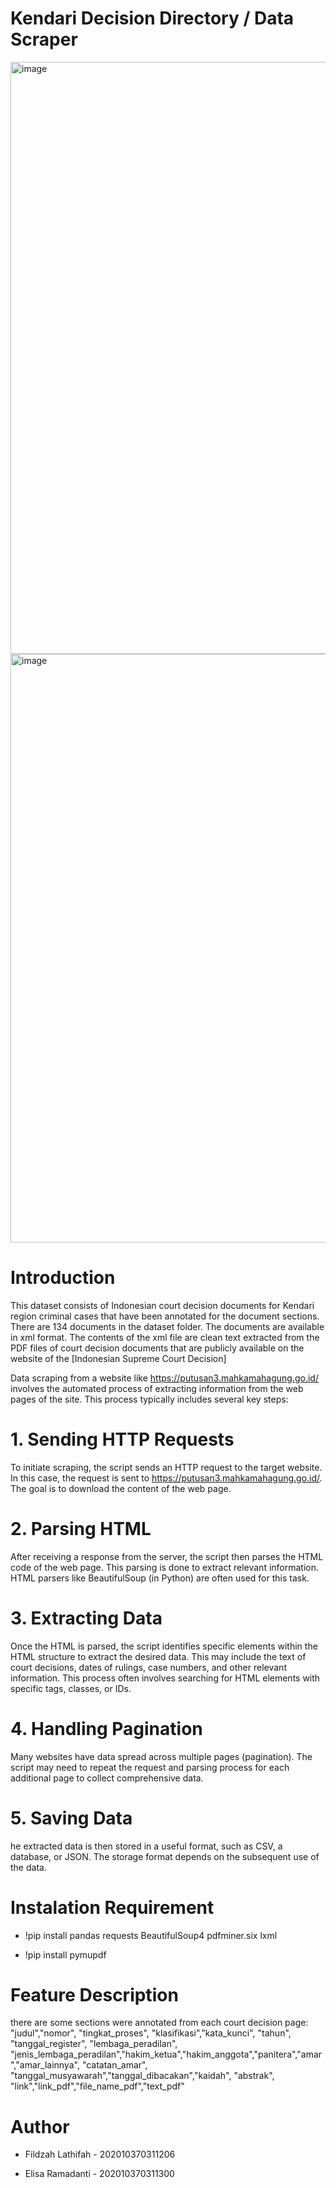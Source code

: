# Kendari Decision Directory / Data Scraper
<img width="947" alt="image" src="https://github.com/elisa11ramadanti/Dataset-Narkotika_206_300/assets/78844334/0499afb5-c050-4eb9-906d-db2f6794c5ab">
<img width="942" alt="image" src="https://github.com/elisa11ramadanti/Dataset-Narkotika_206_300/assets/78844334/e38d7cdb-3280-49ff-b25b-de430ecf2cb0">

# Introduction
This dataset consists of Indonesian court decision documents for Kendari region criminal cases that have been annotated for the document sections. There are 134 documents in the dataset folder. The documents are available in xml format. The contents of the xml file are clean text extracted from the PDF files of court decision documents that are publicly available on the website of the [Indonesian Supreme Court Decision]

Data scraping from a website like https://putusan3.mahkamahagung.go.id/ involves the automated process of extracting information from the web pages of the site. This process typically includes several key steps:
# 1. Sending HTTP Requests
To initiate scraping, the script sends an HTTP request to the target website. In this case, the request is sent to https://putusan3.mahkamahagung.go.id/. The goal is to download the content of the web page.
# 2. Parsing HTML
After receiving a response from the server, the script then parses the HTML code of the web page. This parsing is done to extract relevant information. HTML parsers like BeautifulSoup (in Python) are often used for this task.
# 3. Extracting Data
Once the HTML is parsed, the script identifies specific elements within the HTML structure to extract the desired data. This may include the text of court decisions, dates of rulings, case numbers, and other relevant information. This process often involves searching for HTML elements with specific tags, classes, or IDs.
# 4. Handling Pagination
Many websites have data spread across multiple pages (pagination). The script may need to repeat the request and parsing process for each additional page to collect comprehensive data.
# 5. Saving Data
he extracted data is then stored in a useful format, such as CSV, a database, or JSON. The storage format depends on the subsequent use of the data.
# Instalation Requirement
* !pip install pandas requests BeautifulSoup4 pdfminer.six lxml

* !pip install pymupdf
# Feature Description
there are some sections were annotated from each court decision page: "judul","nomor", "tingkat_proses", "klasifikasi","kata_kunci", "tahun", "tanggal_register", "lembaga_peradilan", "jenis_lembaga_peradilan","hakim_ketua","hakim_anggota","panitera","amar","amar_lainnya", "catatan_amar", "tanggal_musyawarah","tanggal_dibacakan","kaidah", "abstrak", "link","link_pdf","file_name_pdf","text_pdf"
# Author

* Fildzah Lathifah - 202010370311206

* Elisa Ramadanti - 202010370311300
